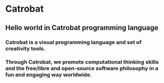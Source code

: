 # Catrobat
## Hello world in Catrobat programming language

### Catrobat is a visual programming language and set of creativity tools.

### Through Catrobat, we promote computational thinking skills and the free/libre and open-source software philosophy in a fun and engaging way worldwide.